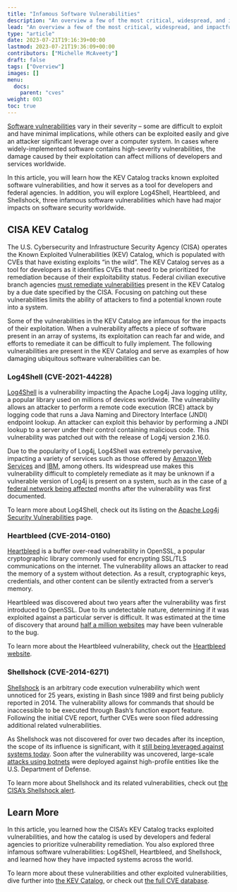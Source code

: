 ```yaml
---
title: "Infamous Software Vulnerabilities"
description: "An overview a few of the most critical, widespread, and impactful known software vulnerabilities"
lead: "An overview a few of the most critical, widespread, and impactful known software vulnerabilities"
type: "article"
date: 2023-07-21T19:16:39+00:00
lastmod: 2023-07-21T19:36:09+00:00
contributors: ["Michelle McAveety"]
draft: false
tags: ["Overview"]
images: []
menu:
  docs:
    parent: "cves"
weight: 003
toc: true
---
```


[Software vulnerabilities](/software-security/cves/cve-intro/) vary in their severity – some are difficult to exploit and have minimal implications, while others can be exploited easily and give an attacker significant leverage over a computer system. In cases where widely-implemented software contains high-severity vulnerabilities, the damage caused by their exploitation can affect millions of developers and services worldwide.

In this article, you will learn how the KEV Catalog tracks known exploited software vulnerabilities, and how it serves as a tool for developers and federal agencies. In addition, you will explore Log4Shell, Heartbleed, and Shellshock, three infamous software vulnerabilities which have had major impacts on software security worldwide.


## CISA KEV Catalog

The U.S. Cybersecurity and Infrastructure Security Agency (CISA) operates the Known Exploited Vulnerabilities (KEV) Catalog, which is populated with CVEs that have existing exploits “in the wild”. The KEV Catalog serves as a tool for developers as it identifies CVEs that need to be prioritized for remediation because of their exploitability status. Federal civilian executive branch agencies [must remediate vulnerabilities](https://www.cisa.gov/news-events/directives/binding-operational-directive-22-01) present in the KEV Catalog by a due date specified by the CISA. Focusing on patching out these vulnerabilities limits the ability of attackers to find a potential known route into a system.

Some of the vulnerabilities in the KEV Catalog are infamous for the impacts of their exploitation. When a vulnerability affects a piece of software present in an array of systems, its exploitation can reach far and wide, and efforts to remediate it can be difficult to fully implement. The following vulnerabilities are present in the KEV Catalog and serve as examples of how damaging ubiquitous software vulnerabilities can be.


### Log4Shell (CVE-2021-44228)

[Log4Shell](https://nvd.nist.gov/vuln/detail/CVE-2021-44228) is a vulnerability impacting the Apache Log4j Java logging utility, a popular library used on millions of devices worldwide. The vulnerability allows an attacker to perform a remote code execution (RCE) attack by logging code that runs a Java Naming and Directory Interface (JNDI) endpoint lookup. An attacker can exploit this behavior by performing a JNDI lookup to a server under their control containing malicious code. This vulnerability was patched out with the release of Log4j version 2.16.0.

Due to the popularity of Log4j, Log4Shell was extremely pervasive, impacting a variety of services such as those offered by [Amazon Web Services](https://aws.amazon.com/security/security-bulletins/AWS-2021-006/) and [IBM](https://www.ibm.com/support/pages/apache-log4j2-cve-2021-44228-security-vulnerability), among others. Its widespread use makes this vulnerability difficult to completely remediate as it may be unknown if a vulnerable version of Log4j is present on a system, such as in the case of [a federal network being affected](https://www.cisa.gov/news-events/cybersecurity-advisories/aa22-320a) months after the vulnerability was first documented.

To learn more about Log4Shell, check out its listing on the [Apache Log4j Security Vulnerabilities](https://logging.apache.org/log4j/2.x/security.html#fixed-in-log4j-2-15-0-java-8) page.


### Heartbleed (CVE-2014-0160)

[Heartbleed](https://nvd.nist.gov/vuln/detail/CVE-2014-0160) is a buffer over-read vulnerability in OpenSSL, a popular cryptographic library commonly used for encrypting SSL/TLS communications on the internet. The vulnerability allows an attacker to read the memory of a system without detection. As a result, cryptographic keys, credentials, and other content can be silently extracted from a server’s memory.

Heartbleed was discovered about two years after the vulnerability was first introduced to OpenSSL. Due to its undetectable nature, determining if it was exploited against a particular server is difficult. It was estimated at the time of discovery that around [half a million websites](https://www.netcraft.com/blog/half-a-million-widely-trusted-websites-vulnerable-to-heartbleed-bug/) may have been vulnerable to the bug.

To learn more about the Heartbleed vulnerability, check out the [Heartbleed website](https://heartbleed.com/).


### Shellshock (CVE-2014-6271)

[Shellshock](https://nvd.nist.gov/vuln/detail/CVE-2014-6271) is an arbitrary code execution vulnerability which went unnoticed for 25 years, existing in Bash since 1989 and first being publicly reported in 2014. The vulnerability allows for commands that should be inaccessible to be executed through Bash’s function export feature. Following the initial CVE report, further CVEs were soon filed addressing additional related vulnerabilities.

As Shellshock was not discovered for over two decades after its inception, the scope of its influence is significant, with it [still being leveraged against systems today](https://securityintelligence.com/articles/shellshock-vulnerability-in-depth/). Soon after the vulnerability was uncovered, large-scale [attacks using botnets](https://www.itnews.com.au/news/first-shellshock-botnet-attacks-akamai-us-dod-networks-396197) were deployed against high-profile entities like the U.S. Department of Defense.

To learn more about Shellshock and its related vulnerabilities, check out [the CISA’s Shellshock alert](https://www.cisa.gov/news-events/alerts/2014/09/25/gnu-bourne-again-shell-bash-shellshock-vulnerability-cve-2014-6271).


## Learn More

In this article, you learned how the CISA’s KEV Catalog tracks exploited vulnerabilities, and how the catalog is used by developers and federal agencies to prioritize vulnerability remediation. You also explored three infamous software vulnerabilities: Log4Shell, Heartbleed, and Shellshock, and learned how they have impacted systems across the world.

To learn more about these vulnerabilities and other exploited vulnerabilities, dive further into [the KEV Catalog](https://www.cisa.gov/known-exploited-vulnerabilities), or check out [the full CVE database](https://cve.mitre.org/cve/search_cve_list.html).
